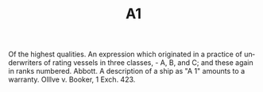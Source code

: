 ---
title: A1
letter: A
permalink: "/definitions/a1.html"
body: Of the highest qualities. An ex­pression which originated in a practice of un­derwriters
  of rating vessels in three classes, - A, B, and C; and these again in ranks numbered.
  Abbott. A description of a ship as "A 1" amounts to a warranty. Olllve v. Booker,
  1 Exch. 423.
published_at: '2018-07-08'
layout: post
---